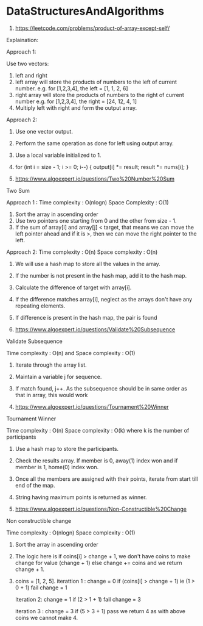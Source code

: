# DataStructuresAndAlgorithms

1. https://leetcode.com/problems/product-of-array-except-self/

Explaination: 

Approach 1:

Use two vectors: 

1. left and right
2. left array will store the products of numbers to the left of current number. e.g. for [1,2,3,4], the left = [1, 1, 2, 6]
3. right array will store the products of numbers to the right of current number e.g. for [1,2,3,4], the right = [24, 12, 4, 1]
4. Multiply left with right and form the output array.

Approach 2:

1. Use one vector output.
2. Perform the same operation as done for left using output array.
3. Use a local variable initialized to 1.
4. for (int i = size - 1; i >= 0; i--) {
        output[i] *= result;
        result *= nums[i];
   }

2. https://www.algoexpert.io/questions/Two%20Number%20Sum

Two Sum 

Approach 1 : Time complexity : O(nlogn) Space Complexity : O(1)

1. Sort the array in ascending order
2. Use two pointers one starting from 0 and the other from size - 1.
3. If the sum of array[i] and array[j] < target, that means we can move the left pointer ahead and if it is >, then we can move the right pointer to the left.

Approach 2: Time complexity : O(n) Space complexity : O(n)

1. We will use a hash map to store all the values in the array.
2. If the number is not present in the hash map, add it to the hash map.
3. Calculate the difference of target with array[i].
4. If the difference matches array[i], neglect as the arrays don't have any repeating elements.
5. If difference is present in the hash map, the pair is found

3. https://www.algoexpert.io/questions/Validate%20Subsequence

Validate Subsequence

Time complexity : O(n) and Space complexity : O(1)

1. Iterate through the array list.
2. Maintain a variable j for sequence.
3. If match found, j++. As the subsequence should be in same order as that in array, this would work

4. https://www.algoexpert.io/questions/Tournament%20Winner

Tournament Winner

Time complexity : O(n) Space complexity : O(k) where k is the number of participants

1. Use a hash map to store the participants.
2. Check the results array. If member is 0, away(1) index won and if member is 1, home(0) index won.
3. Once all the members are assigned with their points, iterate from start till end of the map.
4. String having maximum points is returned as winner.

5. https://www.algoexpert.io/questions/Non-Constructible%20Change

Non constructible change

Time complexity : O(nlogn) Space complexity : O(1)

1. Sort the array in ascending order
2. The logic here is if coins[i] > change + 1, we don't have coins to make change for value (change + 1) else change += coins and we return change + 1.
3. coins = [1, 2, 5]. 
	iterattion 1 : change = 0
					if (coins[i] > change + 1) ie (1 > 0 + 1) fail
					change = 1

	Iteration 2: change = 1
				 if (2 > 1 + 1) fail
				 change = 3

	iteration 3 : change = 3
				  if (5 > 3 + 1) pass
				  we return 4 as with above coins we cannot make 4.

